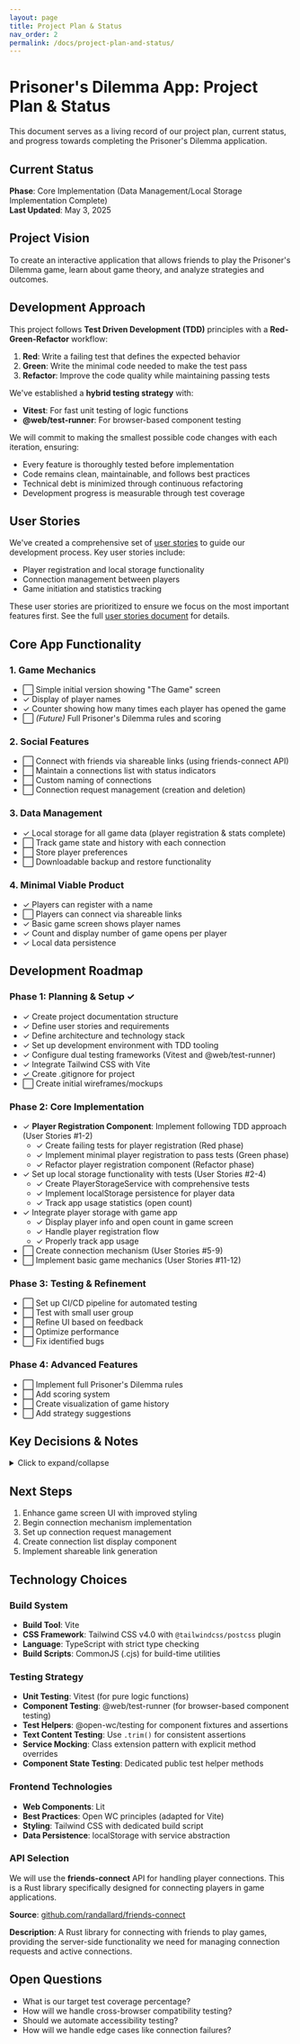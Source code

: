 ```yaml
---
layout: page
title: Project Plan & Status
nav_order: 2
permalink: /docs/project-plan-and-status/
---
```


# Prisoner's Dilemma App: Project Plan & Status

This document serves as a living record of our project plan, current status, and progress towards completing the Prisoner's Dilemma application.

## Current Status

**Phase**: Core Implementation (Data Management/Local Storage Implementation Complete)  
**Last Updated**: May 3, 2025

## Project Vision

To create an interactive application that allows friends to play the Prisoner's Dilemma game, learn about game theory, and analyze strategies and outcomes.

## Development Approach

This project follows **Test Driven Development (TDD)** principles with a **Red-Green-Refactor** workflow:

1. **Red**: Write a failing test that defines the expected behavior
2. **Green**: Write the minimal code needed to make the test pass
3. **Refactor**: Improve the code quality while maintaining passing tests

We've established a **hybrid testing strategy** with:
- **Vitest**: For fast unit testing of logic functions
- **@web/test-runner**: For browser-based component testing

We will commit to making the smallest possible code changes with each iteration, ensuring:
- Every feature is thoroughly tested before implementation
- Code remains clean, maintainable, and follows best practices
- Technical debt is minimized through continuous refactoring
- Development progress is measurable through test coverage

## User Stories

We've created a comprehensive set of [user stories](/docs/technical/user-stories.html) to guide our development process. Key user stories include:

- Player registration and local storage functionality
- Connection management between players
- Game initiation and statistics tracking

These user stories are prioritized to ensure we focus on the most important features first. See the full [user stories document](/docs/technical/user-stories.html) for details.

## Core App Functionality

### 1. Game Mechanics
- ⬜ Simple initial version showing "The Game" screen
- ✓ Display of player names
- ✓ Counter showing how many times each player has opened the game
- ⬜ *(Future)* Full Prisoner's Dilemma rules and scoring

### 2. Social Features
- ⬜ Connect with friends via shareable links (using friends-connect API)
- ⬜ Maintain a connections list with status indicators
- ⬜ Custom naming of connections
- ⬜ Connection request management (creation and deletion)

### 3. Data Management
- ✓ Local storage for all game data (player registration & stats complete)
- ⬜ Track game state and history with each connection
- ⬜ Store player preferences
- ⬜ Downloadable backup and restore functionality

### 4. Minimal Viable Product
- ✓ Players can register with a name
- ⬜ Players can connect via shareable links
- ✓ Basic game screen shows player names
- ✓ Count and display number of game opens per player
- ✓ Local data persistence

## Development Roadmap

### Phase 1: Planning & Setup ✓
- ✓ Create project documentation structure
- ✓ Define user stories and requirements
- ✓ Define architecture and technology stack
- ✓ Set up development environment with TDD tooling
- ✓ Configure dual testing frameworks (Vitest and @web/test-runner)
- ✓ Integrate Tailwind CSS with Vite
- ✓ Create .gitignore for project
- ⬜ Create initial wireframes/mockups

### Phase 2: Core Implementation
- ✓ **Player Registration Component**: Implement following TDD approach (User Stories #1-2)
  - ✓ Create failing tests for player registration (Red phase)
  - ✓ Implement minimal player registration to pass tests (Green phase)
  - ✓ Refactor player registration component (Refactor phase)
- ✓ Set up local storage functionality with tests (User Stories #2-4)
  - ✓ Create PlayerStorageService with comprehensive tests
  - ✓ Implement localStorage persistence for player data
  - ✓ Track app usage statistics (open count)
- ✓ Integrate player storage with game app
  - ✓ Display player info and open count in game screen
  - ✓ Handle player registration flow
  - ✓ Properly track app usage
- ⬜ Create connection mechanism (User Stories #5-9)
- ⬜ Implement basic game mechanics (User Stories #11-12)

### Phase 3: Testing & Refinement
- ⬜ Set up CI/CD pipeline for automated testing
- ⬜ Test with small user group
- ⬜ Refine UI based on feedback
- ⬜ Optimize performance
- ⬜ Fix identified bugs

### Phase 4: Advanced Features
- ⬜ Implement full Prisoner's Dilemma rules
- ⬜ Add scoring system
- ⬜ Create visualization of game history
- ⬜ Add strategy suggestions

## Key Decisions & Notes

<details>
<summary>Click to expand/collapse</summary>
<div markdown="1">

| Date | Decision | Rationale |
|------|----------|-----------|
| May 3, 2025 | Added dedicated test helper methods to components | To maintain encapsulation while enabling proper component testing |
| May 3, 2025 | Used class extension for service mocking | To ensure type compatibility and selective method overriding |
| May 3, 2025 | Implemented PlayerStorageService with localStorage | To provide persistent storage for player data across sessions |
| May 2, 2025 | Adapted tests to trim whitespace before assertions | To maintain readable component templates while ensuring reliable tests |
| May 2, 2025 | Created dedicated CommonJS script for Tailwind generation | To resolve TypeScript compatibility issues with ES modules |
| May 1, 2025 | Updated to Tailwind CSS v4 with dedicated PostCSS plugin | To fix build configuration and leverage the latest Tailwind capabilities |
| May 1, 2025 | Used .cjs extension for configuration files | To explicitly mark CommonJS modules in an ES module project |
| April 30, 2025 | Added explicit Shadow DOM configuration | To ensure consistent component testing with proper element access |
| April 30, 2025 | Used explicit Mocha imports in test files | To provide proper TypeScript type checking for test functions |
| April 30, 2025 | Established wait patterns for component tests | To ensure proper handling of LitElement rendering cycle in tests |
| April 28, 2025 | Fixed npm script configuration | To support dual testing strategy and enable proper TDD workflow |
| April 28, 2025 | Created .gitignore file | To ensure proper version control with appropriate exclusions |
| April 28, 2025 | Started with player registration tests | To establish TDD workflow and implement fundamental component first |
| April 27, 2025 | Adopted dual testing strategy with Vitest and @web/test-runner | To leverage Vitest's speed for unit tests and @web/test-runner's browser environment for component tests |
| April 27, 2025 | Switched to Vite build system with Tailwind CSS v4.0 | To improve developer experience with faster builds and simplified Tailwind integration |
| April 27, 2025 | Maintained strict TypeScript configuration | To ensure type safety throughout the project and prevent bugs |
| April 27, 2025 | Adopted Test Driven Development (TDD) with Red-Green-Refactor | To ensure quality code, prevent regressions, and provide clear development path |
| April 26, 2025 | Selected Lit + Open WC + Tailwind CSS | For optimal web component development with modern styling approach |
| April 26, 2025 | Created dedicated project plan page | To maintain a central record of project status and plans |
| April 26, 2025 | Defined initial user stories | To establish clear requirements and development priorities |
| April 26, 2025 | Selected friends-connect API | To leverage an existing solution for player connections rather than building from scratch |

</div>
</details>

## Next Steps

1. Enhance game screen UI with improved styling
2. Begin connection mechanism implementation
3. Set up connection request management
4. Create connection list display component
5. Implement shareable link generation

## Technology Choices

### Build System
- **Build Tool**: Vite
- **CSS Framework**: Tailwind CSS v4.0 with `@tailwindcss/postcss` plugin
- **Language**: TypeScript with strict type checking
- **Build Scripts**: CommonJS (.cjs) for build-time utilities

### Testing Strategy
- **Unit Testing**: Vitest (for pure logic functions)
- **Component Testing**: @web/test-runner (for browser-based component testing)
- **Test Helpers**: @open-wc/testing for component fixtures and assertions
- **Text Content Testing**: Use `.trim()` for consistent assertions
- **Service Mocking**: Class extension pattern with explicit method overrides
- **Component State Testing**: Dedicated public test helper methods

### Frontend Technologies
- **Web Components**: Lit
- **Best Practices**: Open WC principles (adapted for Vite)
- **Styling**: Tailwind CSS with dedicated build script
- **Data Persistence**: localStorage with service abstraction

### API Selection
We will use the **friends-connect** API for handling player connections. This is a Rust library specifically designed for connecting players in game applications.

**Source**: [github.com/randallard/friends-connect](https://github.com/randallard/friends-connect)

**Description**: A Rust library for connecting with friends to play games, providing the server-side functionality we need for managing connection requests and active connections.

## Open Questions

- What is our target test coverage percentage?
- How will we handle cross-browser compatibility testing?
- Should we automate accessibility testing?
- How will we handle edge cases like connection failures?